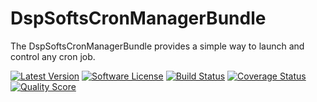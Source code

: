 DspSoftsCronManagerBundle
=========================

The DspSoftsCronManagerBundle provides a simple way to launch and control any cron job.

[![Latest Version](https://img.shields.io/github/release/dspsofts/cronmanager-bundle.svg?style=flat-square)](https://github.com/dspsofts/cronmanager-bundle/releases)
[![Software License](https://img.shields.io/badge/license-MIT-brightgreen.svg?style=flat)](LICENSE.md)
[![Build Status](https://img.shields.io/travis/dspsofts/cronmanager-bundle/master.svg?style=flat-square)](https://travis-ci.org/dspsofts/cronmanager-bundle)
[![Coverage Status](https://img.shields.io/scrutinizer/coverage/g/dspsofts/cronmanager-bundle.svg?style=flat-square)](https://scrutinizer-ci.com/g/dspsofts/cronmanager-bundle/code-structure)
[![Quality Score](https://img.shields.io/scrutinizer/g/dspsofts/cronmanager-bundle.svg?style=flat-square)](https://scrutinizer-ci.com/g/dspsofts/cronmanager-bundle)
